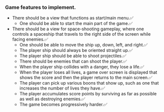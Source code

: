 ### Game features to implement.
* There should be a view that functions as start/main menu.✅
  * One should be able to start the main part of the game.✅
* There should be a view for space-shooting gameplay, where one controls a spaceship that travels  to the right side of the screen while facing enemies.✅
  * One should be able to move the ship up, down, left, and right.✅
  * The player ship should always be oriented straight up.✅
  * The player ship should be able to shoot projectiles.✅
  * There should be enemies that can shoot the player.✅
  * When the player ship collides with a danger, they lose a life.✅
  * When the player loses all lives, a game over screen is displayed that shows the score and then the player returns to the main screen.✅
  * The player can pick up various boons that show up, such as one that increases the number of lives they have.✅
  * The player accumulates score points by surviving as far as possible as well as destroying enemies.✅
  * The game becomes progressively harder.✅
